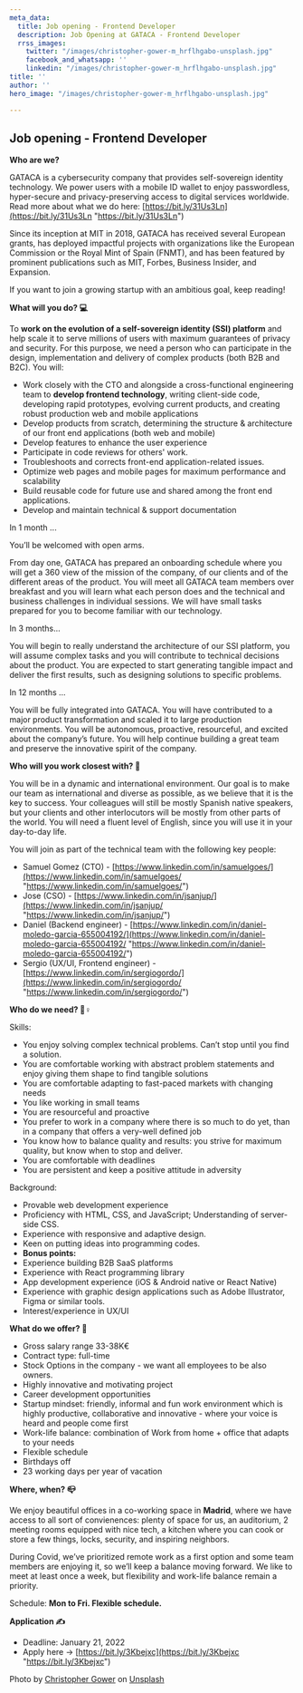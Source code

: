 ```yaml
---
meta_data:
  title: Job opening - Frontend Developer
  description: Job Opening at GATACA - Frontend Developer
  rrss_images:
    twitter: "/images/christopher-gower-m_hrflhgabo-unsplash.jpg"
    facebook_and_whatsapp: ''
    linkedin: "/images/christopher-gower-m_hrflhgabo-unsplash.jpg"
title: ''
author: ''
hero_image: "/images/christopher-gower-m_hrflhgabo-unsplash.jpg"

---
```

## Job opening - Frontend Developer

**Who are we?**

GATACA is a cybersecurity company that provides self-sovereign identity technology. We power users with a mobile ID wallet to enjoy passwordless, hyper-secure and privacy-preserving access to digital services worldwide. Read more about what we do here: [https://bit.ly/31Us3Ln](https://bit.ly/31Us3Ln "https://bit.ly/31Us3Ln")

Since its inception at MIT in 2018, GATACA has received several European grants, has deployed impactful projects with organizations like the European Commission or the Royal Mint of Spain (FNMT), and has been featured by prominent publications such as MIT, Forbes, Business Insider, and Expansion.

If you want to join a growing startup with an ambitious goal, keep reading!

**What will you do? 💻**

To **work on the evolution of a self-sovereign identity (SSI) platform** and help scale it to serve millions of users with maximum guarantees of privacy and security. For this purpose, we need a person who can participate in the design, implementation and delivery of complex products (both B2B and B2C). You will:

* Work closely with the CTO and alongside a cross-functional engineering team to **develop frontend technology**, writing client-side code, developing rapid prototypes, evolving current products, and creating robust production web and mobile applications
* Develop products from scratch, determining the structure & architecture of our front end applications (both web and mobile)
* Develop features to enhance the user experience
* Participate in code reviews for others' work.
* Troubleshoots and corrects front-end application-related issues.
* Optimize web pages and mobile pages for maximum performance and scalability
* Build reusable code for future use and shared among the front end applications.
* Develop and maintain technical & support documentation

In 1 month ...

You’ll be welcomed with open arms.

From day one, GATACA has prepared an onboarding schedule where you will get a 360 view of the mission of the company, of our clients and of the different areas of the product. You will meet all GATACA team members over breakfast and you will learn what each person does and the technical and business challenges in individual sessions. We will have small tasks prepared for you to become familiar with our technology.

In 3 months...

You will begin to really understand the architecture of our SSI platform, you will assume complex tasks and you will contribute to technical decisions about the product. You are expected to start generating tangible impact and deliver the first results, such as designing solutions to specific problems.

In 12 months ...

You will be fully integrated into GATACA. You will have contributed to a major product transformation and scaled it to large production environments. You will be autonomous, proactive, resourceful, and excited about the company’s future. You will help continue building a great team and preserve the innovative spirit of the company.

**Who will you work closest with? 🕺**

You will be in a dynamic and international environment. Our goal is to make our team as international and diverse as possible, as we believe that it is the key to success. Your colleagues will still be mostly Spanish native speakers, but your clients and other interlocutors will be mostly from other parts of the world. You will need a fluent level of English, since you will use it in your day-to-day life.

You will join as part of the technical team with the following key people:

* Samuel Gomez (CTO) - [https://www.linkedin.com/in/samuelgoes/](https://www.linkedin.com/in/samuelgoes/ "https://www.linkedin.com/in/samuelgoes/")
* Jose (CSO) - [https://www.linkedin.com/in/jsanjup/](https://www.linkedin.com/in/jsanjup/ "https://www.linkedin.com/in/jsanjup/")
* Daniel (Backend engineer) - [https://www.linkedin.com/in/daniel-moledo-garcia-655004192/](https://www.linkedin.com/in/daniel-moledo-garcia-655004192/ "https://www.linkedin.com/in/daniel-moledo-garcia-655004192/")
* Sergio (UX/UI, Frontend engineer) - [https://www.linkedin.com/in/sergiogordo/](https://www.linkedin.com/in/sergiogordo/ "https://www.linkedin.com/in/sergiogordo/")

**Who do we need? 🤼♀️**

Skills:

* You enjoy solving complex technical problems. Can’t stop until you find a solution.
* You are comfortable working with abstract problem statements and enjoy giving them shape to find tangible solutions
* You are comfortable adapting to fast-paced markets with changing needs
* You like working in small teams
* You are resourceful and proactive
* You prefer to work in a company where there is so much to do yet, than in a company that offers a very-well defined job
* You know how to balance quality and results: you strive for maximum quality, but know when to stop and deliver.
* You are comfortable with deadlines
* You are persistent and keep a positive attitude in adversity

Background:

* Provable web development experience
* Proficiency with HTML, CSS, and JavaScript; Understanding of server-side CSS.
* Experience with responsive and adaptive design.
* Keen on putting ideas into programming codes.
* **Bonus points:**
* Experience building B2B SaaS platforms
* Experience with React programming library
* App development experience (iOS & Android native or React Native)
* Experience with graphic design applications such as Adobe Illustrator, Figma or similar tools.
* Interest/experience in UX/UI

**What do we offer? 🤝**

* Gross salary range 33-38K€
* Contract type: full-time
* Stock Options in the company - we want all employees to be also owners.
* Highly innovative and motivating project
* Career development opportunities
* Startup mindset: friendly, informal and fun work environment which is highly productive, collaborative and innovative - where your voice is heard and people come first
* Work-life balance: combination of Work from home + office that adapts to your needs
* Flexible schedule
* Birthdays off
* 23 working days per year of vacation

**Where, when? 📪**

We enjoy beautiful offices in a co-working space in **Madrid**, where we have access to all sort of convienences: plenty of space for us, an auditorium, 2 meeting rooms equipped with nice tech, a kitchen where you can cook or store a few things, locks, security, and inspiring neighbors.

During Covid, we’ve prioritized remote work as a first option and some team members are enjoying it, so we’ll keep a balance moving forward. We like to meet at least once a week, but flexibility and work-life balance remain a priority.

Schedule: **Mon to Fri. Flexible schedule.**

**Application ✍**

* Deadline: January 21, 2022
* Apply here → [https://bit.ly/3Kbejxc](https://bit.ly/3Kbejxc "https://bit.ly/3Kbejxc")

  
Photo by [Christopher Gower](https://unsplash.com/@cgower?utm_source=unsplash&utm_medium=referral&utm_content=creditCopyText) on [Unsplash](https://unsplash.com/s/photos/developer?utm_source=unsplash&utm_medium=referral&utm_content=creditCopyText)
